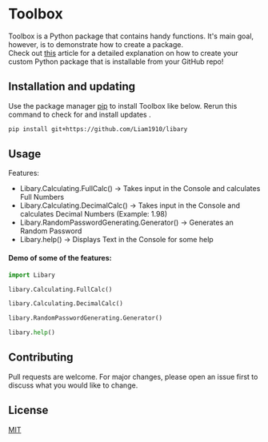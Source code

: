 # Toolbox

Toolbox is a Python package that contains handy functions. 
It's main goal, however, is to demonstrate how to create a package.  
Check out [this](https://mikehuls.medium.com/create-your-custom-python-package-that-you-can-pip-install-from-your-git-repository-f90465867893)
article for a detailed explanation on how to create your 
custom Python package that is installable from your GitHub repo!

## Installation and updating
Use the package manager [pip](https://pip.pypa.io/en/stable/) to install Toolbox like below. 
Rerun this command to check for and install  updates .
```bash
pip install git+https://github.com/Liam1910/libary
```

## Usage
Features:
* Libary.Calculating.FullCalc() -> Takes input in the Console and calculates Full Numbers
* Libary.Calculating.DecimalCalc() -> Takes input in the Console and calculates Decimal Numbers (Example: 1.98)
* Libary.RandomPasswordGenerating.Generator() -> Generates an Random Password
* Libary.help() -> Displays Text in the Console for some help


#### Demo of some of the features:
```python
import Libary

libary.Calculating.FullCalc()

libary.Calculating.DecimalCalc()

libary.RandomPasswordGenerating.Generator()

libary.help()
```

## Contributing
Pull requests are welcome. For major changes, please open an issue first to discuss what you would like to change.

## License
[MIT](https://choosealicense.com/licenses/mit/)
